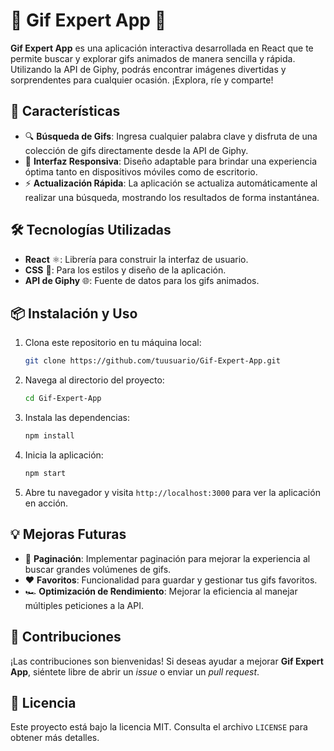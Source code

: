 # 🎉 Gif Expert App 🎉

**Gif Expert App** es una aplicación interactiva desarrollada en React que te permite buscar y explorar gifs animados de manera sencilla y rápida. Utilizando la API de Giphy, podrás encontrar imágenes divertidas y sorprendentes para cualquier ocasión. ¡Explora, ríe y comparte!

## 🚀 Características

- 🔍 **Búsqueda de Gifs**: Ingresa cualquier palabra clave y disfruta de una colección de gifs directamente desde la API de Giphy.
- 📱 **Interfaz Responsiva**: Diseño adaptable para brindar una experiencia óptima tanto en dispositivos móviles como de escritorio.
- ⚡ **Actualización Rápida**: La aplicación se actualiza automáticamente al realizar una búsqueda, mostrando los resultados de forma instantánea.

## 🛠️ Tecnologías Utilizadas

- **React** ⚛️: Librería para construir la interfaz de usuario.
- **CSS** 🎨: Para los estilos y diseño de la aplicación.
- **API de Giphy** 🌐: Fuente de datos para los gifs animados.

## 📦 Instalación y Uso

1. Clona este repositorio en tu máquina local:
   ```bash
   git clone https://github.com/tuusuario/Gif-Expert-App.git
   ```
2. Navega al directorio del proyecto:
   ```bash
   cd Gif-Expert-App
   ```
3. Instala las dependencias:
   ```bash
   npm install
   ```
4. Inicia la aplicación:
   ```bash
   npm start
   ```
5. Abre tu navegador y visita `http://localhost:3000` para ver la aplicación en acción.

## 💡 Mejoras Futuras

- 📄 **Paginación**: Implementar paginación para mejorar la experiencia al buscar grandes volúmenes de gifs.
- ❤️ **Favoritos**: Funcionalidad para guardar y gestionar tus gifs favoritos.
- 🏎️ **Optimización de Rendimiento**: Mejorar la eficiencia al manejar múltiples peticiones a la API.

## 🤝 Contribuciones

¡Las contribuciones son bienvenidas! Si deseas ayudar a mejorar **Gif Expert App**, siéntete libre de abrir un *issue* o enviar un *pull request*. 

## 📜 Licencia

Este proyecto está bajo la licencia MIT. Consulta el archivo `LICENSE` para obtener más detalles.
